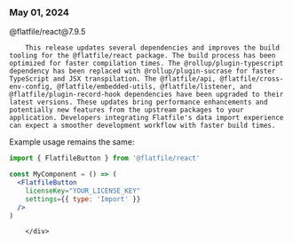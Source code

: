 
### May 01, 2024

<div style={{ display: "table", width: "auto" }}>

  <div style={{ display: "table-row", width: "auto" }}>
      <Snippet file="chips/wrappers.mdx" />
        <div style={{ float: "left", display: "table-column", paddingLeft: "30px", width: "calc(80% - 30px)" }}>
        @flatfile/react@7.9.5

        This release updates several dependencies and improves the build tooling for the @flatfile/react package. The build process has been optimized for faster compilation times. The @rollup/plugin-typescript dependency has been replaced with @rollup/plugin-sucrase for faster TypeScript and JSX transpilation. The @flatfile/api, @flatfile/cross-env-config, @flatfile/embedded-utils, @flatfile/listener, and @flatfile/plugin-record-hook dependencies have been upgraded to their latest versions. These updates bring performance enhancements and potentially new features from the upstream packages to your application. Developers integrating Flatfile's data import experience can expect a smoother development workflow with faster build times.

Example usage remains the same:

```jsx
import { FlatfileButton } from '@flatfile/react'

const MyComponent = () => (
  <FlatfileButton 
    licenseKey="YOUR_LICENSE_KEY"
    settings={{ type: 'Import' }}
  />
)
```
        </div>
  </div>

</div>
